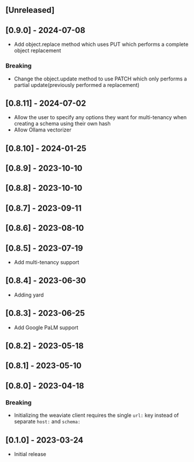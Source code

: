 ## [Unreleased]

## [0.9.0] - 2024-07-08

- Add object.replace method which uses PUT which performs a complete object replacement

### Breaking
- Change the object.update method to use PATCH which only performs a partial update(previously performed a replacement)

## [0.8.11] - 2024-07-02
- Allow the user to specify any options they want for multi-tenancy when creating a schema using their own hash
- Allow Ollama vectorizer

## [0.8.10] - 2024-01-25

## [0.8.9] - 2023-10-10

## [0.8.8] - 2023-10-10

## [0.8.7] - 2023-09-11

## [0.8.6] - 2023-08-10

## [0.8.5] - 2023-07-19
- Add multi-tenancy support

## [0.8.4] - 2023-06-30
- Adding yard

## [0.8.3] - 2023-06-25
- Add Google PaLM support

## [0.8.2] - 2023-05-18

## [0.8.1] - 2023-05-10

## [0.8.0] - 2023-04-18

### Breaking
- Initializing the weaviate client requires the single `url:` key instead of separate `host:` and `schema:`

## [0.1.0] - 2023-03-24

- Initial release
